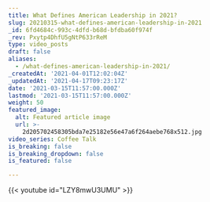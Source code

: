 ```yaml
---
title: What Defines American Leadership in 2021?
slug: 20210315-what-defines-american-leadership-in-2021
_id: 6fd4684c-993c-4dfd-b68d-bfdba60f974f
_rev: Pxytp4DhfU5gNtP633rReM
type: video_posts
draft: false
aliases:
  - /what-defines-american-leadership-in-2021/
_createdAt: '2021-04-01T12:02:04Z'
_updatedAt: '2021-04-17T09:23:17Z'
date: '2021-03-15T11:57:00.000Z'
lastmod: '2021-03-15T11:57:00.000Z'
weight: 50
featured_image:
  alt: Featured article image
  url: >-
    2d205702458305bda7e25182e56e47a6f264aebe768x512.jpg
video_series: Coffee Talk
is_breaking: false
is_breaking_dropdown: false
is_featured: false

---
```

{{< youtube id="LZY8mwU3UMU" >}}
